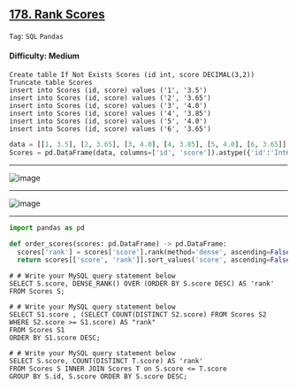 ## [178. Rank Scores](https://leetcode.com/problems/rank-scores)

```Tag```: ```SQL``` ```Pandas```

#### Difficulty: Medium

```MySQL
Create table If Not Exists Scores (id int, score DECIMAL(3,2))
Truncate table Scores
insert into Scores (id, score) values ('1', '3.5')
insert into Scores (id, score) values ('2', '3.65')
insert into Scores (id, score) values ('3', '4.0')
insert into Scores (id, score) values ('4', '3.85')
insert into Scores (id, score) values ('5', '4.0')
insert into Scores (id, score) values ('6', '3.65')
```

```Python
data = [[1, 3.5], [2, 3.65], [3, 4.0], [4, 3.85], [5, 4.0], [6, 3.65]]
Scores = pd.DataFrame(data, columns=['id', 'score']).astype({'id':'Int64', 'score':'Float64'})
```

---

![image](https://github.com/quananhle/Python/assets/35042430/abd65644-e193-45fb-a7f5-a37d88841791)

---

![image](https://github.com/quananhle/Python/assets/35042430/a77fbc9e-5e21-4941-8f89-6b3cbd512d99)

---

```Python
import pandas as pd

def order_scores(scores: pd.DataFrame) -> pd.DataFrame:
  scores['rank'] = scores['score'].rank(method='dense', ascending=False)
  return scores[['score', 'rank']].sort_values('score', ascending=False)
```

```MySQL
# # Write your MySQL query statement below
SELECT S.score, DENSE_RANK() OVER (ORDER BY S.score DESC) AS 'rank'
FROM Scores S;
```

```MySQL
# # Write your MySQL query statement below
SELECT S1.score , (SELECT COUNT(DISTINCT S2.score) FROM Scores S2 WHERE S2.score >= S1.score) AS "rank"
FROM Scores S1
ORDER BY S1.score DESC;
```

```MySQL
# # Write your MySQL query statement below
SELECT S.score, COUNT(DISTINCT T.score) AS 'rank' 
FROM Scores S INNER JOIN Scores T on S.score <= T.score
GROUP BY S.id, S.score ORDER BY S.score DESC;
```
